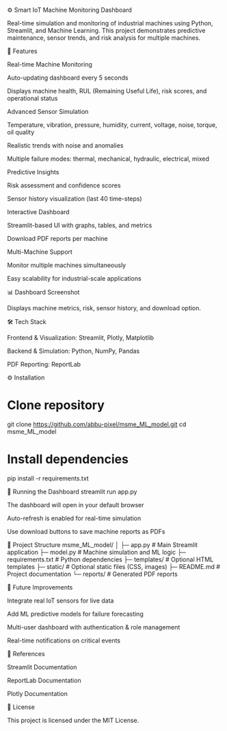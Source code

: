 ⚙️ Smart IoT Machine Monitoring Dashboard

Real-time simulation and monitoring of industrial machines using Python, Streamlit, and Machine Learning. This project demonstrates predictive maintenance, sensor trends, and risk analysis for multiple machines.

🚀 Features

Real-time Machine Monitoring

Auto-updating dashboard every 5 seconds

Displays machine health, RUL (Remaining Useful Life), risk scores, and operational status

Advanced Sensor Simulation

Temperature, vibration, pressure, humidity, current, voltage, noise, torque, oil quality

Realistic trends with noise and anomalies

Multiple failure modes: thermal, mechanical, hydraulic, electrical, mixed

Predictive Insights

Risk assessment and confidence scores

Sensor history visualization (last 40 time-steps)

Interactive Dashboard

Streamlit-based UI with graphs, tables, and metrics

Download PDF reports per machine

Multi-Machine Support

Monitor multiple machines simultaneously

Easy scalability for industrial-scale applications

📊 Dashboard Screenshot


Displays machine metrics, risk, sensor history, and download option.

🛠️ Tech Stack

Frontend & Visualization: Streamlit, Plotly, Matplotlib

Backend & Simulation: Python, NumPy, Pandas

PDF Reporting: ReportLab

⚙️ Installation
# Clone repository
git clone https://github.com/abbu-pixel/msme_ML_model.git
cd msme_ML_model

# Install dependencies
pip install -r requirements.txt

🏃 Running the Dashboard
streamlit run app.py


The dashboard will open in your default browser

Auto-refresh is enabled for real-time simulation

Use download buttons to save machine reports as PDFs

📁 Project Structure
msme_ML_model/
│
├─ app.py                 # Main Streamlit application
├─ model.py               # Machine simulation and ML logic
├─ requirements.txt       # Python dependencies
├─ templates/             # Optional HTML templates
├─ static/                # Optional static files (CSS, images)
├─ README.md              # Project documentation
└─ reports/               # Generated PDF reports

🔧 Future Improvements

Integrate real IoT sensors for live data

Add ML predictive models for failure forecasting

Multi-user dashboard with authentication & role management

Real-time notifications on critical events

📌 References

Streamlit Documentation

ReportLab Documentation

Plotly Documentation

📄 License

This project is licensed under the MIT License.
